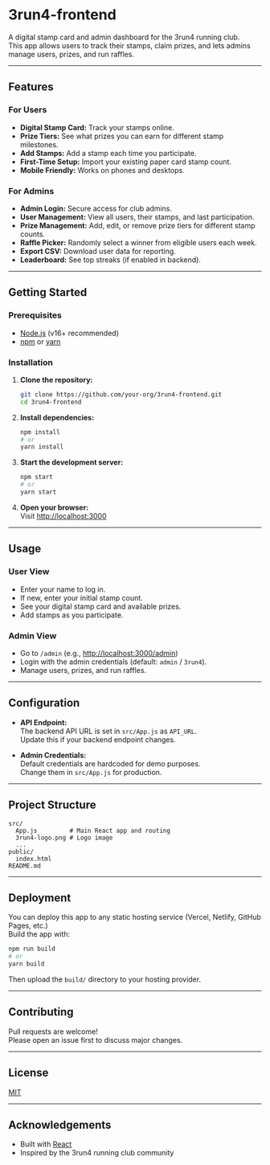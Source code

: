 # 3run4-frontend

A digital stamp card and admin dashboard for the 3run4 running club.  
This app allows users to track their stamps, claim prizes, and lets admins manage users, prizes, and run raffles.

---

## Features

### For Users
- **Digital Stamp Card:** Track your stamps online.
- **Prize Tiers:** See what prizes you can earn for different stamp milestones.
- **Add Stamps:** Add a stamp each time you participate.
- **First-Time Setup:** Import your existing paper card stamp count.
- **Mobile Friendly:** Works on phones and desktops.

### For Admins
- **Admin Login:** Secure access for club admins.
- **User Management:** View all users, their stamps, and last participation.
- **Prize Management:** Add, edit, or remove prize tiers for different stamp counts.
- **Raffle Picker:** Randomly select a winner from eligible users each week.
- **Export CSV:** Download user data for reporting.
- **Leaderboard:** See top streaks (if enabled in backend).

---

## Getting Started

### Prerequisites

- [Node.js](https://nodejs.org/) (v16+ recommended)
- [npm](https://www.npmjs.com/) or [yarn](https://yarnpkg.com/)

### Installation

1. **Clone the repository:**
   ```sh
   git clone https://github.com/your-org/3run4-frontend.git
   cd 3run4-frontend
   ```

2. **Install dependencies:**
   ```sh
   npm install
   # or
   yarn install
   ```

3. **Start the development server:**
   ```sh
   npm start
   # or
   yarn start
   ```

4. **Open your browser:**  
   Visit [http://localhost:3000](http://localhost:3000)

---

## Usage

### User View

- Enter your name to log in.
- If new, enter your initial stamp count.
- See your digital stamp card and available prizes.
- Add stamps as you participate.

### Admin View

- Go to `/admin` (e.g., [http://localhost:3000/admin](http://localhost:3000/admin))
- Login with the admin credentials (default: `admin` / `3run4`).
- Manage users, prizes, and run raffles.

---

## Configuration

- **API Endpoint:**  
  The backend API URL is set in `src/App.js` as `API_URL`.  
  Update this if your backend endpoint changes.

- **Admin Credentials:**  
  Default credentials are hardcoded for demo purposes.  
  Change them in `src/App.js` for production.

---

## Project Structure

```
src/
  App.js         # Main React app and routing
  3run4-logo.png # Logo image
  ...
public/
  index.html
README.md
```

---

## Deployment

You can deploy this app to any static hosting service (Vercel, Netlify, GitHub Pages, etc.)  
Build the app with:

```sh
npm run build
# or
yarn build
```

Then upload the `build/` directory to your hosting provider.

---

## Contributing

Pull requests are welcome!  
Please open an issue first to discuss major changes.

---

## License

[MIT](LICENSE)

---

## Acknowledgements

- Built with [React](https://react.dev/)
- Inspired by the 3run4 running club community